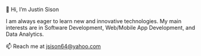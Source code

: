 👋 Hi, I’m Justin Sison

I am always eager to learn new and innovative technologies. 
My main interests are in Software Development, Web/Mobile App Development, and Data Analytics. 


📫 Reach me at jsison64@yahoo.com

<!---
jsison2021/jsison2021 is a ✨ special ✨ repository because its `README.md` (this file) appears on your GitHub profile.
You can click the Preview link to take a look at your changes.
--->

